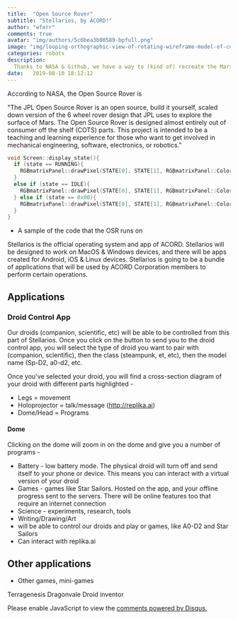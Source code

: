 ```yaml
---
title:  "Open Source Rover"
subtitle: "Stellarios, by ACORD!"
author: "wferr"
comments: true
avatar: "img/authors/5c6bea3b00589-bpfull.png"
image: "img/looping-orthographic-view-of-rotating-wireframe-model-of-curiosity-rover-displayed-specs-are-accurate-data-nasa-jpl_sut1-z7xg_thumbnail-full01.png"
categories: robots
description: 
  Thanks to NASA & Github, we have a way to (kind of) recreate the Mars 2020 rover in our own backyard. This means we can create another branch of robots - the ones inspired by space probes and rovers. All branches can be controlled in Stellarios (see [this post](https://acord-robotics.github.io/stellarios/hydejack/releases/2019-07-31-8.5.0/) on how releases work).
date:   2019-08-10 18:12:12
---
```


According to NASA, the Open Source Rover is

"The JPL Open Source Rover is an open source, build it yourself, scaled down version of the 6 wheel rover design that JPL uses to explore the surface of Mars. The Open Source Rover is designed almost entirely out of consumer off the shelf (COTS) parts. This project is intended to be a teaching and learning experience for those who want to get involved in mechanical engineering, software, electronics, or robotics."

```c++
void Screen::display_state(){
  if (state == RUNNING){
    RGBmatrixPanel::drawPixel(STATE[0], STATE[1], RGBmatrixPanel::Color444(GREEN));        
  }
  else if (state == IDLE){
    RGBmatrixPanel::drawPixel(STATE[0], STATE[1], RGBmatrixPanel::Color444(RED));
  } else if (state == 0x00){
    RGBmatrixPanel::drawPixel(STATE[0], STATE[1], RGBmatrixPanel::Color444(WHITE));
  }
}
```

- A sample of the code that the OSR runs on

Stellarios is the official operating system and app of ACORD.  Stellarios will be designed to work on MacOS & Windows devices, and  there will be apps created for Android, iOS & Linux devices.  Stellarios is going to be a bundle of applications that will be used by  ACORD Corporation members to perform certain operations.

## 

## Applications

### 

### Droid Control App

Our droids (companion, scientific, etc) will be able to be controlled  from this part of Stellarios. Once you click on the button to send you  to the droid control app, you will select the type of droid you want to  pair with (companion, scientific), then the class (steampunk, et, etc),  then the model name (Sp-D2, a0-d2, etc.

Once you've selected your droid, you will find a cross-section diagram of your droid with different parts highlighted -

- Legs = movement
- Holoprojector = talk/message (<http://replika.ai>)
- Dome/Head = Programs

#### 

#### Dome

Clicking on the dome will zoom in on the dome and give you a number of programs -

- Battery - low battery mode. The physical droid will turn off and  send itself to your phone or device. This means you can interact with a  virtual version of your droid
- Games - games like Star Sailors. Hosted on the app, and your offline  progress sent to the servers. There will be online features too that  require an internet connection
- Science - experiments, research, tools
- Writing/Drawing/Art
- will be able to control our droids and play or games, like A0-D2 and Star Sailors
- Can interact with replika.ai

## 

## Other applications

- Other games, mini-games

Terragenesis Dragonvale Droid inventor



<div id="disqus_thread"></div>
<script>

/**
*  RECOMMENDED CONFIGURATION VARIABLES: EDIT AND UNCOMMENT THE SECTION BELOW TO INSERT DYNAMIC VALUES FROM YOUR PLATFORM OR CMS.
*  LEARN WHY DEFINING THESE VARIABLES IS IMPORTANT: https://disqus.com/admin/universalcode/#configuration-variables*/
/*
var disqus_config = function () {
this.page.url = PAGE_URL;  // Replace PAGE_URL with your page's canonical URL variable
this.page.identifier = PAGE_IDENTIFIER; // Replace PAGE_IDENTIFIER with your page's unique identifier variable
};
*/
(function() { // DON'T EDIT BELOW THIS LINE
var d = document, s = d.createElement('script');
s.src = 'https://acord-robotics.disqus.com/embed.js';
s.setAttribute('data-timestamp', +new Date());
(d.head || d.body).appendChild(s);
})();
</script>
<noscript>Please enable JavaScript to view the <a href="https://disqus.com/?ref_noscript">comments powered by Disqus.</a></noscript>
